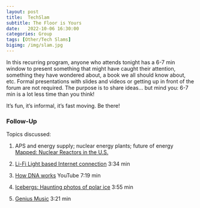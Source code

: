 ```yaml
---
layout: post
title:  TechSlam
subtitle: The Floor is Yours
date:   2022-10-06 16:30:00
categories: Group
tags: [Other/Tech Slams]
bigimg: /img/slam.jpg
---
```

In this recurring program, anyone who attends tonight has a 6-7 min window to present something that might have caught their attention, something they have wondered about, a book we all should know about, etc. Formal presentations with slides and videos or getting up in front of the forum are not required. The purpose is to share ideas... but mind you: 6-7 min is a lot less time than you think!

It’s fun, it’s informal, it’s fast moving. Be there!

### Follow-Up

Topics discussed:

1. APS and energy supply; nuclear energy plants; future of energy<br>
[Mapped: Nuclear Reactors in the U.S.](https://elements.visualcapitalist.com/mapped-nuclear-reactors-in-the-u-s/)

2. [Li-Fi Light based Internet connection](https://futurism.com/videos/wi-fi-li-fi-wireless-internet) 3:34 min

3. [How DNA works](https://www.youtube.com/watch?v=7Hk9jct2ozY) YouTube 7:19 min
 
4. [Icebergs: Haunting photos of polar ice](https://www.ted.com/talks/camille_seaman_haunting_photos_of_polar_ice) 3:55 min

5. [Genius Music](https://www.facebook.com/Geniusengin/videos/2629463390412507/UzpfSTExMjY2NDM4MTE6MTAyMTU5MTk3MjczNjI1MTU/) 3:21 min
